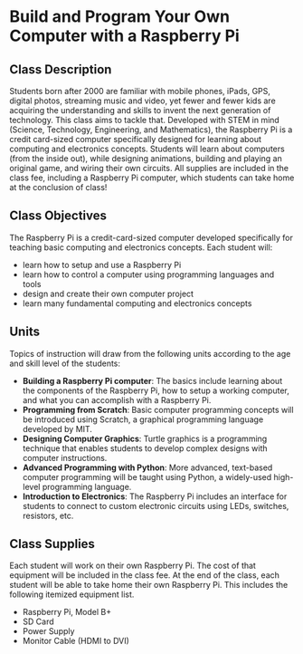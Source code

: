 # Build and Program Your Own Computer with a Raspberry Pi

## Class Description
Students born after 2000 are familiar with mobile phones, iPads, GPS, digital photos, streaming music and video, yet fewer and fewer kids are acquiring the understanding and skills to invent the next generation of technology.  This class aims to tackle that.  Developed with STEM in mind (Science, Technology, Engineering, and Mathematics), the Raspberry Pi is a credit card-sized computer specifically designed for learning about computing and electronics concepts.  Students will learn about computers (from the inside out), while designing animations, building and playing an original game, and wiring their own circuits. All supplies are included in the class fee, including a Raspberry Pi computer, which students can take home at the conclusion of class!

## Class Objectives
The Raspberry Pi is a credit-card-sized computer developed specifically for teaching basic computing and electronics concepts.
Each student will:
- learn how to setup and use a Raspberry Pi
- learn how to control a computer using programming languages and tools
- design and create their own computer project
- learn many fundamental computing and electronics concepts

## Units
Topics of instruction will draw from the following units according to the age and skill level of the students:
- **Building a Raspberry Pi computer**:  The basics include learning about the components of the Raspberry Pi, how to setup a working computer, and what you can accomplish with a Raspberry Pi.
- **Programming from Scratch**:  Basic computer programming concepts will be introduced using Scratch, a graphical programming language developed by MIT.
- **Designing Computer Graphics**:  Turtle graphics is a programming technique that enables students to develop complex designs with computer instructions.
- **Advanced Programming with Python**:  More advanced, text-based computer programming will be taught using Python, a widely-used high-level programming language.
- **Introduction to Electronics**:  The Raspberry Pi includes an interface for students to connect to custom electronic circuits using LEDs, switches, resistors, etc. 

## Class Supplies
Each student will work on their own Raspberry Pi.  The cost of that equipment will be included in the class fee.  At the end of the class, each student will be able to take home their own Raspberry Pi.  This includes the following itemized equipment list.
- Raspberry Pi, Model B+
- SD Card
- Power Supply
- Monitor Cable (HDMI to DVI)
